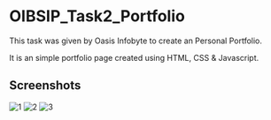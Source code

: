 # OIBSIP_Task2_Portfolio

<p>This task was given by Oasis Infobyte to create an Personal Portfolio.

It is an simple portfolio page created using HTML, CSS & Javascript.</p>

<h2>Screenshots</h2>

![1](https://github.com/Sairaj1707/OIBSIP_Task2_Portfolio/assets/137697628/d6f78339-519b-45bd-98ac-7a8226e4b71c)
![2](https://github.com/Sairaj1707/OIBSIP_Task2_Portfolio/assets/137697628/d3bba032-1697-4024-90ac-db8d717c2530)
![3](https://github.com/Sairaj1707/OIBSIP_Task2_Portfolio/assets/137697628/207b19cb-54ca-4a2e-ac9b-7e5aeabe16f0)

